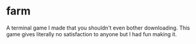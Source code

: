# farm
A terminal game I made that you shouldn't even bother downloading.
This game gives literally no satisfaction to anyone but I had fun making it.

